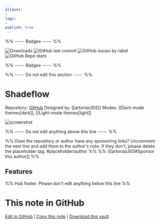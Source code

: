 ```yaml
---
aliases:
- 
tags: 
- 
publish: true
---
```


%% ----- Badges ----- %%

![Downloads](https://img.shields.io/badge/downloads-1057-573E7A?style=for-the-badge&logo=)
![GitHub last commit](https://img.shields.io/github/last-commit/artorias305/obsidian-shadeflow?color=573E7A&label=last%20update&logo=github&style=for-the-badge)
![GitHub issues by-label](https://img.shields.io/github/issues/artorias305/obsidian-shadeflow/help%20wanted?color=573E7A&logo=github&style=for-the-badge) 
![GitHub Repo stars](https://img.shields.io/github/stars/artorias305/obsidian-shadeflow?color=573E7A&logo=github&style=for-the-badge)

%% ----- Badges ----- %%

%% ----- Do not edit this section ----- %%

# Shadeflow

Repository: [GitHub](https://github.com/artorias305/obsidian-shadeflow)
Designed by: [[artorias305]]
Modes: [[Dark-mode themes|dark]], [[Light-mode themes|light]]



![screenshot](https://github.com/artorias305/obsidian-shadeflow/raw/HEAD/dark.png)

%% ----- Do not edit anything above this line ----- %% 

%% Does the repository or author have any sponsoring links? Uncomment the next line and add them to the author's note. If they don't, please delete the placeholder tag: #placeholder/author %%
%% ![[artorias305#Sponsor this author]] %%


## Features



%% Hub footer: Please don't edit anything below this line %%

# This note in GitHub

<span class="git-footer">[Edit In GitHub](https://github.dev/obsidian-community/obsidian-hub/blob/main/02%20-%20Community%20Expansions/02.05%20All%20Community%20Expansions/Themes/Shadeflow.md "git-hub-edit-note") | [Copy this note](https://raw.githubusercontent.com/obsidian-community/obsidian-hub/main/02%20-%20Community%20Expansions/02.05%20All%20Community%20Expansions/Themes/Shadeflow.md "git-hub-copy-note") | [Download this vault](https://github.com/obsidian-community/obsidian-hub/archive/refs/heads/main.zip "git-hub-download-vault") </span>
